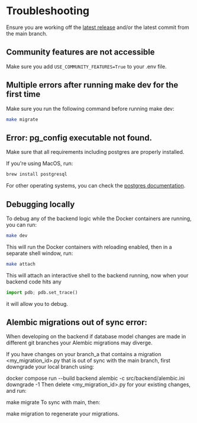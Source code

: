 
# Troubleshooting

Ensure you are working off the [latest release](https://github.com/cohere-ai/cohere-toolkit/releases) and/or the latest commit from the main branch.

## Community features are not accessible

Make sure you add `USE_COMMUNITY_FEATURES=True` to your .env file.


##  Multiple errors after running make dev for the first time

Make sure you run the following command before running make dev:

```bash
make migrate
```

##  Error: pg_config executable not found.

Make sure that all requirements including postgres are properly installed.

If you're using MacOS, run:
```bash
brew install postgresql
```

For other operating systems, you can check the [postgres documentation](https://www.postgresql.org/download/).


##  Debugging locally

To debug any of the backend logic while the Docker containers are running, you can run:

```bash
make dev
```

This will run the Docker containers with reloading enabled, then in a separate shell window, run:

```bash
make attach
```

This will attach an interactive shell to the backend running, now when your backend code hits any

```python
import pdb; pdb.set_trace()
```

it will allow you to debug.


## Alembic migrations out of sync error:

When developing on the backend if database model changes are made in different git branches your Alembic migrations may diverge.

If you have changes on your branch_a that contains a migration <my_migration_id>.py that is out of sync with the main branch, first downgrade your local branch using:

docker compose run --build backend alembic -c src/backend/alembic.ini downgrade -1
Then delete <my_migration_id>.py for your existing changes, and run:

make migrate
To sync with main, then:

make migration
to regenerate your migrations.
